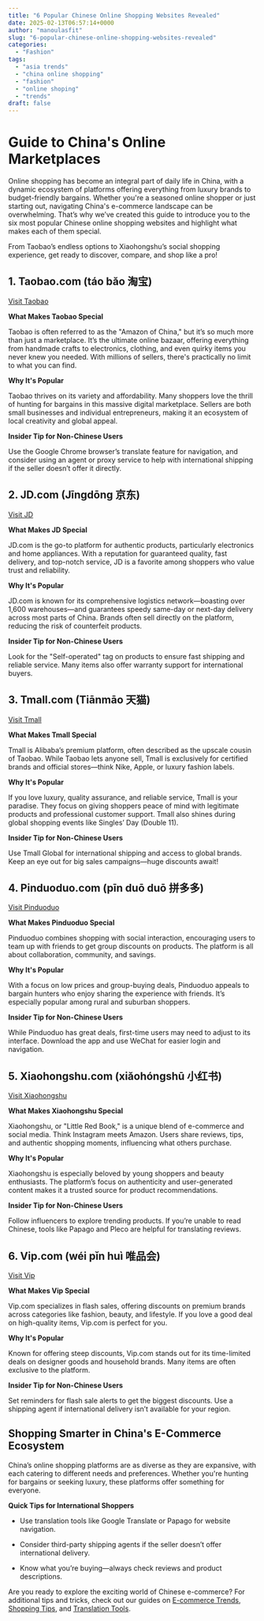 ```yaml
---
title: "6 Popular Chinese Online Shopping Websites Revealed"
date: 2025-02-13T06:57:14+0000
author: "manoulasfit"
slug: "6-popular-chinese-online-shopping-websites-revealed"
categories:
  - "Fashion"
tags:
  - "asia trends"
  - "china online shopping"
  - "fashion"
  - "online shoping"
  - "trends"
draft: false
---
```

# Guide to China's Online Marketplaces

Online shopping has become an integral part of daily life in China, with a dynamic ecosystem of platforms offering everything from luxury brands to budget-friendly bargains. Whether you're a seasoned online shopper or just starting out, navigating China's e-commerce landscape can be overwhelming. That’s why we’ve created this guide to introduce you to the six most popular Chinese online shopping websites and highlight what makes each of them special.

From Taobao’s endless options to Xiaohongshu’s social shopping experience, get ready to discover, compare, and shop like a pro!

## 1. **Taobao.com (táo bǎo 淘宝)**

[Visit Taobao](http://taobao.com)

**What Makes Taobao Special**

Taobao is often referred to as the "Amazon of China," but it’s so much more than just a marketplace. It’s the ultimate online bazaar, offering everything from handmade crafts to electronics, clothing, and even quirky items you never knew you needed. With millions of sellers, there's practically no limit to what you can find.

**Why It's Popular**

Taobao thrives on its variety and affordability. Many shoppers love the thrill of hunting for bargains in this massive digital marketplace. Sellers are both small businesses and individual entrepreneurs, making it an ecosystem of local creativity and global appeal.

**Insider Tip for Non-Chinese Users**

Use the Google Chrome browser’s translate feature for navigation, and consider using an agent or proxy service to help with international shipping if the seller doesn’t offer it directly.

## 2. **JD.com (Jīngdōng 京东)**

[Visit JD](http://jd.com)

**What Makes JD Special**

JD.com is the go-to platform for authentic products, particularly electronics and home appliances. With a reputation for guaranteed quality, fast delivery, and top-notch service, JD is a favorite among shoppers who value trust and reliability.

**Why It's Popular**

JD.com is known for its comprehensive logistics network—boasting over 1,600 warehouses—and guarantees speedy same-day or next-day delivery across most parts of China. Brands often sell directly on the platform, reducing the risk of counterfeit products.

**Insider Tip for Non-Chinese Users**

Look for the "Self-operated" tag on products to ensure fast shipping and reliable service. Many items also offer warranty support for international buyers.

## 3. **Tmall.com (Tiānmāo 天猫)**

[Visit Tmall](http://tmall.com)

**What Makes Tmall Special**

Tmall is Alibaba’s premium platform, often described as the upscale cousin of Taobao. While Taobao lets anyone sell, Tmall is exclusively for certified brands and official stores—think Nike, Apple, or luxury fashion labels.

**Why It's Popular**

If you love luxury, quality assurance, and reliable service, Tmall is your paradise. They focus on giving shoppers peace of mind with legitimate products and professional customer support. Tmall also shines during global shopping events like Singles’ Day (Double 11).

**Insider Tip for Non-Chinese Users**

Use Tmall Global for international shipping and access to global brands. Keep an eye out for big sales campaigns—huge discounts await!

## 4. **Pinduoduo.com (pīn duō duō 拼多多)**

[Visit Pinduoduo](http://pinduoduo.com)

**What Makes Pinduoduo Special**

Pinduoduo combines shopping with social interaction, encouraging users to team up with friends to get group discounts on products. The platform is all about collaboration, community, and savings.

**Why It's Popular**

With a focus on low prices and group-buying deals, Pinduoduo appeals to bargain hunters who enjoy sharing the experience with friends. It’s especially popular among rural and suburban shoppers.

**Insider Tip for Non-Chinese Users**

While Pinduoduo has great deals, first-time users may need to adjust to its interface. Download the app and use WeChat for easier login and navigation.

## 5. **Xiaohongshu.com (xiǎohóngshū 小红书)**

[Visit Xiaohongshu](http://xiaohongshu.com)

**What Makes Xiaohongshu Special**

Xiaohongshu, or "Little Red Book," is a unique blend of e-commerce and social media. Think Instagram meets Amazon. Users share reviews, tips, and authentic shopping moments, influencing what others purchase.

**Why It's Popular**

Xiaohongshu is especially beloved by young shoppers and beauty enthusiasts. The platform’s focus on authenticity and user-generated content makes it a trusted source for product recommendations.

**Insider Tip for Non-Chinese Users**

Follow influencers to explore trending products. If you’re unable to read Chinese, tools like Papago and Pleco are helpful for translating reviews.

## 6. **Vip.com (wéi pǐn huì 唯品会)**

[Visit Vip](http://vip.com)

**What Makes Vip Special**

Vip.com specializes in flash sales, offering discounts on premium brands across categories like fashion, beauty, and lifestyle. If you love a good deal on high-quality items, Vip.com is perfect for you.

**Why It's Popular**

Known for offering steep discounts, Vip.com stands out for its time-limited deals on designer goods and household brands. Many items are often exclusive to the platform.

**Insider Tip for Non-Chinese Users**

Set reminders for flash sale alerts to get the biggest discounts. Use a shipping agent if international delivery isn’t available for your region.

## Shopping Smarter in China's E-Commerce Ecosystem

China’s online shopping platforms are as diverse as they are expansive, with each catering to different needs and preferences. Whether you're hunting for bargains or seeking luxury, these platforms offer something for everyone.

**Quick Tips for International Shoppers**

- Use translation tools like Google Translate or Papago for website navigation.

- Consider third-party shipping agents if the seller doesn’t offer international delivery.

- Know what you’re buying—always check reviews and product descriptions.

Are you ready to explore the exciting world of Chinese e-commerce? For additional tips and tricks, check out our guides on [E-commerce Trends](#), [Shopping Tips](#), and [Translation Tools](#).

##